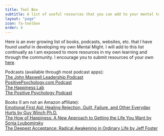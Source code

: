 ```yaml
---
title: Tool Box
subtitle: A list of useful resources that you can add to your mental toolbox
layout: "page"
icon: fa-toolbox
order: 4
---
```


Here is an ever growing list of books, podcasts, websites, etc. that I have found useful in developing my own Mental Might. I will add to this list continually as I am exposed to more resources in my own learning and through the community. I encourage you to submit resources of your own <a href="https://mentalmight.github.io/#contact" target="_blank">here</a>.

Podcasts (available through most podcast apps):<br>
<a href="https://johnmaxwellleadershippodcast.com/" target="_blank">The John Maxwell Leadership Podcast</a><br>
<a href="https://positivepsychology.com/?s=podcast" target="_blank">PositivePsychology.com Podcast</a><br>
<a href="https://www.happinesslab.fm/" target="_blank">The Happiness Lab</a><br>
<a href="http://strengthsphoenix.com/listen" target="_blank">The Positive Psychology Podcast</a><br>

Books (I am not an Amazon affiliate):<br>
<a href ="https://www.amazon.com/dp/0142181072/?coliid=ICTO2L4JXMN4W&colid=17VFBIT1OQQCO&psc=1&ref_=lv_ov_lig_dp_it" target="_blank">Emotional First Aid: Healing Rejection, Guilt, Failure, and Other Everyday Hurts by Guy Winch Ph.D.</a><br>
<a href="https://www.amazon.com/dp/0143114956/?coliid=I1UNI51H6PD8Y7&colid=17VFBIT1OQQCO&psc=1&ref_=lv_ov_lig_dp_it" target="_blank">The How of Happiness: A New Approach to Getting the Life You Want by Sonja Lyubomirsky</a><br>
<a href="https://www.amazon.com/dp/1622038657/?coliid=IZW49DTHEXXNY&colid=17VFBIT1OQQCO&psc=1&ref_=lv_ov_lig_dp_it" target="_blank">The Deepest Acceptance: Radical Awakening in Ordinary Life by Jeff Foster</a>
